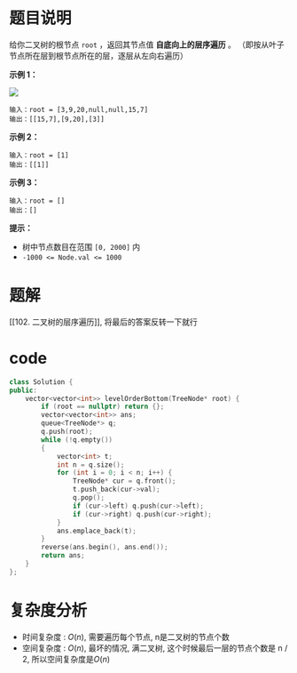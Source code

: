 # 题目说明

给你二叉树的根节点 `root` ，返回其节点值 **自底向上的层序遍历** 。 （即按从叶子节点所在层到根节点所在的层，逐层从左向右遍历）

**示例 1：**

![](https://assets.leetcode.com/uploads/2021/02/19/tree1.jpg)

```
输入：root = [3,9,20,null,null,15,7]
输出：[[15,7],[9,20],[3]]
```

**示例 2：**

```
输入：root = [1]
输出：[[1]]
```

**示例 3：**

```
输入：root = []
输出：[]
```

**提示：**

- 树中节点数目在范围 `[0, 2000]` 内
- `-1000 <= Node.val <= 1000`
# 题解

[[102. 二叉树的层序遍历]], 将最后的答案反转一下就行

# code

```cpp
class Solution {
public:
    vector<vector<int>> levelOrderBottom(TreeNode* root) {
        if (root == nullptr) return {};
        vector<vector<int>> ans;
        queue<TreeNode*> q;
        q.push(root);
        while (!q.empty())
        {
            vector<int> t;
            int n = q.size();
            for (int i = 0; i < n; i++) {
                TreeNode* cur = q.front();
                t.push_back(cur->val);
                q.pop();
                if (cur->left) q.push(cur->left);
                if (cur->right) q.push(cur->right);
            }
            ans.emplace_back(t);
        }
        reverse(ans.begin(), ans.end());
        return ans;
    }
};
```

# 复杂度分析

- 时间复杂度 : $O(n)$, 需要遍历每个节点, n是二叉树的节点个数
- 空间复杂度 : $O(n)$, 最坏的情况, 满二叉树, 这个时候最后一层的节点个数是 n / 2, 所以空间复杂度是$O(n)$
